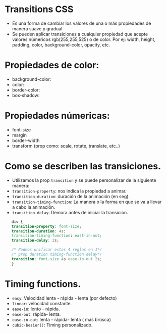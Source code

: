 # Transitions CSS
 - Es una forma de cambiar los valores de una o más propiedades de manera suave y gradual.
 - Se pueden aplicar transiciones a cualquier propiedad que acepte valores númericos rgb(255,255,525) o de color.
 Por ej: width, height, padding, color, background-color, opacity, etc.

 # Propiedades de color:
 - background-color: 
 - color:
 - border-color:
 - box-shadow:


 # Propiedades númericas:
 - font-size
 - margin
 - border-width
 - transform (prop como: scale, rotate, translate, etc..)

 # Como se describen las transiciones.
 - Utilizamos la prop `transition` y se puede personalizar de la siguiente manera:
 - `transition-property`: nos indica la propiedad a animar.
 - `transition-duration`: duración de la animación (en seg).
 - `transition-timing-function`: La manera o la forma en que se va a llevar a cabo la animación.
 - `transition-delay`: Demora antes de iniciar la transición.

 ```css
    div {
    transition-property: font-size;
    transition-duration: 4s:
    transition-timing-function: east-in-out;
    transition-delay: 2s;

    /* Podeos unificar estas 4 reglas en 1*/
    /* prop duration timing-function delay*/
    transition: font-size 4s ease-in-out 2s;
    }
```
# Timing functions.
- `easy`: Velocidad lenta - rápida - lenta (por defecto)
- ``linear``: velocidad constante.
- `ease-in`: lento - rápida.
- `ease-out`: rápida- lenta.
- `ease-in-out`: lenta - rápida- lenta ( más brúsca)
- `cubic-bezier()`: Timing personalizado.
